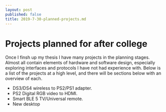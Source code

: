 ```yaml
---
layout: post
published: false
title: 2019-7-30-planned-projects.md
---
```

# Projects planned for after college

Once I finsh up my thesis I have many projects in the planning stages. Almost all contain elements of hardware and software design, especially exploring interfaces and protocols I have not had experience with. Below is a list of the projects at a high level, and there will be sections below with an overview of each.

* DS3/DS4 wireless to PS2/PS1 adapter.
* PS2 Digital RGB video to HDMI.
* Smart BLE 5 TV/Universal remote. 
* New desktop
